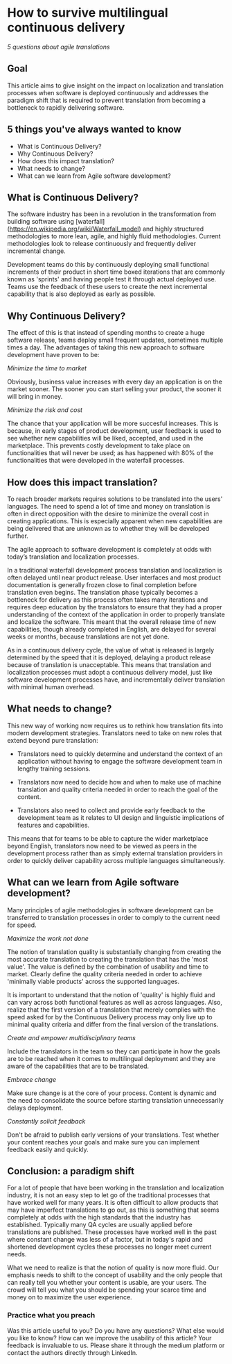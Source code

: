 # How to survive multilingual continuous delivery
_5 questions about agile translations_

## Goal
This article aims to give insight on the impact on localization and translation processes when software is deployed continuously and addresses the paradigm shift that is required to prevent translation from becoming a bottleneck to rapidly delivering software.

## 5 things you've always wanted to know
* What is Continuous Delivery?
* Why Continuous Delivery? 
* How does this impact translation? 
* What needs to change?
* What can we learn from Agile software development?

## What is Continuous Delivery?

The software industry has been in a revolution in the transformation from building software using [waterfall] (https://en.wikipedia.org/wiki/Waterfall_model) and highly structured methodologies to more lean, agile, and highly fluid methodologies. Current methodologies look to release continuously and frequently deliver incremental change.   

Development teams do this by continuously deploying small functional increments of their product in short time boxed iterations that are commonly known as 'sprints' and having people test it through actual deployed use. Teams use the feedback of these users to create the next incremental capability that is also deployed as early as possible. 

## Why Continuous Delivery? 

The effect of this is that instead of spending months to create a huge software release, teams deploy small frequent updates, sometimes multiple times a day. The advantages of taking this new approach to software development have proven to be:

_Minimize the time to market_ 

Obviously, business value increases with every day an application is on the market sooner. The sooner you can start selling your product, the sooner it will bring in money.  

_Minimize the risk and cost_

The chance that your application will be more succesful increases. This is because, in early stages of product development, user feedback is used to see whether new capabilities will be liked, accepted, and used in the marketplace. This prevents costly development to take place on functionalities that will never be used; as has happened with 80% of the functionalities that were developed in the waterfall processes.

## How does this impact translation?

To reach broader markets requires solutions to be translated into the users' languages. The need to spend a lot of time and money on translation is often in direct opposition with the desire to minimize the overall cost in creating applications. This is especially apparent when new capabilities are being delivered that are unknown as to whether they will be developed further.

The agile approach to software development is completely at odds with today’s translation and localization processes.

In a traditional waterfall development process translation and localization is often delayed until near product release. User interfaces and most product documentation is generally frozen close to final completion before translation even begins. The translation phase typically becomes a bottleneck for delivery as this process often takes many iterations and requires deep education by the translators to ensure that they had a proper understanding of the context of the application in order to properly translate and localize the software. This meant that the overall release time of new capabilities, though already completed in English, are delayed for several weeks or months, because translations are not yet done.
 
As in a continuous delivery cycle, the value of what is released is largely determined by the speed that it is deployed, delaying a product release because of translation is unacceptable. This means that translation and localization processes must adopt a continuous delivery model, just like software development processes have, and incrementally deliver translation with minimal human overhead. 

## What needs to change?

This new way of working now requires us to rethink how translation fits into modern development strategies. Translators need to take on new roles that extend beyond pure translation:

* Translators need to quickly determine and understand the context of an application without having to engage the software development team in lengthy training sessions. 

* Translators now need to decide how and when to make use of machine translation and quality criteria needed in order to reach the goal of the content. 

* Translators also need to collect and provide early feedback to the development team as it relates to UI design and linguistic implications of features and capabilities.

This means that for teams to be able to capture the wider marketplace beyond English, translators now need to be viewed as peers in the development process rather than as simply external translation providers in order to quickly deliver capability across multiple languages simultaneously.  

## What can we learn from Agile software development?

Many principles of agile methodologies in software development can be transferred to translation processes in order to comply to the current need for speed. 

_Maximize the work not done_ 

The notion of translation quality is substantially changing from creating the most accurate translation to creating the translation that has the 'most value'. The value is defined by the combination of usability and time to market. Clearly define the quality criteria needed in order to achieve 'minimally viable products' across the supported languages. 

It is important to understand that the notion of 'quality' is highly fluid and can vary across both functional features as well as across languages. Also, realize that the first version of a translation that merely complies with the speed asked for by the Continuous Delivery process may only live up to minimal quality criteria and differ from the final version of the translations. 

_Create and empower multidisciplinary teams_

Include the translators in the team so they can participate in how the goals are to be reached when it comes to multilingual deployment and they are aware of the capabilities that are to be translated.

_Embrace change_

Make sure change is at the core of your process. Content is dynamic and the need to consolidate the source before starting translation unnecessarily delays deployment.

_Constantly solicit feedback_

Don't be afraid to publish early versions of your translations. Test whether your content reaches your goals and make sure you can implement feedback easily and quickly.


## Conclusion: a paradigm shift
For a lot of people that have been working in the translation and localization industry, it is not an easy step to let go of the traditional processes that have worked well for many years. It is often difficult to allow products that may have imperfect translations to go out, as this is something that seems completely at odds with the high standards that the industry has established. Typically many QA cycles are usually applied before translations are published. These processes have worked well in the past where constant change was less of a factor, but in today's rapid and shortened development cycles these processes no longer meet current needs. 

What we need to realize is that the notion of quality is now more fluid. Our emphasis needs to shift to the concept of usability and the only people that can really tell you whether your content is usable, are your users. The crowd will tell you what you should be spending your scarce time and money on to maximize the user experience. 

### Practice what you preach
Was this article useful to you? Do you have any questions? What else would you like to know? How can we improve the usability of this article? Your feedback is invaluable to us. Please share it through the medium platform or contact the authors directly through LinkedIn. 

